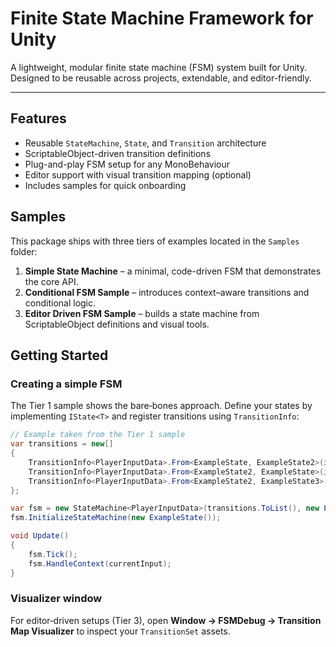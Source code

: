# Finite State Machine Framework for Unity

A lightweight, modular finite state machine (FSM) system built for Unity.  
Designed to be reusable across projects, extendable, and editor-friendly.

---

## Features

- Reusable `StateMachine`, `State`, and `Transition` architecture
- ScriptableObject-driven transition definitions
- Plug-and-play FSM setup for any MonoBehaviour
- Editor support with visual transition mapping (optional)
- Includes samples for quick onboarding

## Samples

This package ships with three tiers of examples located in the `Samples` folder:

1. **Simple State Machine** – a minimal, code-driven FSM that demonstrates the core API.
2. **Conditional FSM Sample** – introduces context–aware transitions and conditional logic.
3. **Editor Driven FSM Sample** – builds a state machine from ScriptableObject definitions and visual tools.

## Getting Started

### Creating a simple FSM

The Tier&nbsp;1 sample shows the bare‑bones approach. Define your states by implementing `IState<T>` and register transitions using `TransitionInfo`:

```csharp
// Example taken from the Tier 1 sample
var transitions = new[]
{
    TransitionInfo<PlayerInputData>.From<ExampleState, ExampleState2>(input => input.IsRunning),
    TransitionInfo<PlayerInputData>.From<ExampleState2, ExampleState>(input => !input.IsRunning),
    TransitionInfo<PlayerInputData>.From<ExampleState2, ExampleState3>(input => input.IsJumping),
};

var fsm = new StateMachine<PlayerInputData>(transitions.ToList(), new PlayerInputData());
fsm.InitializeStateMachine(new ExampleState());

void Update()
{
    fsm.Tick();
    fsm.HandleContext(currentInput);
}
```

### Visualizer window

For editor‑driven setups (Tier&nbsp;3), open **Window&nbsp;→ FSMDebug&nbsp;→ Transition Map Visualizer** to inspect your `TransitionSet` assets.
